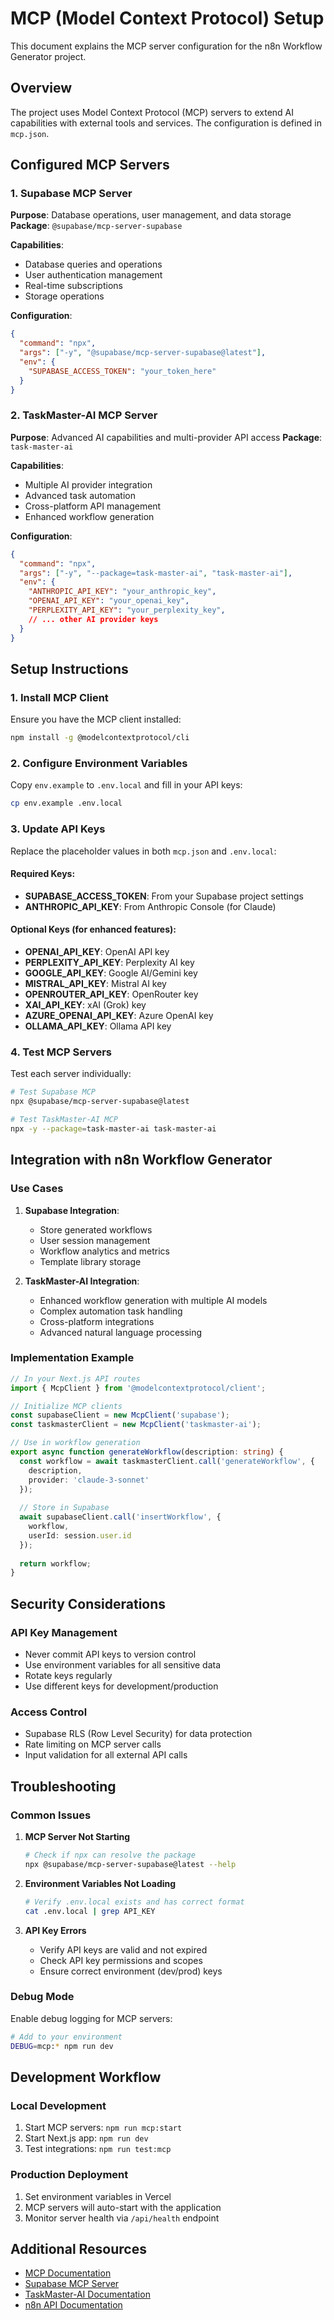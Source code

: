 # MCP (Model Context Protocol) Setup

This document explains the MCP server configuration for the n8n Workflow Generator project.

## Overview

The project uses Model Context Protocol (MCP) servers to extend AI capabilities with external tools and services. The configuration is defined in `mcp.json`.

## Configured MCP Servers

### 1. Supabase MCP Server

**Purpose**: Database operations, user management, and data storage
**Package**: `@supabase/mcp-server-supabase`

**Capabilities**:
- Database queries and operations
- User authentication management
- Real-time subscriptions
- Storage operations

**Configuration**:
```json
{
  "command": "npx",
  "args": ["-y", "@supabase/mcp-server-supabase@latest"],
  "env": {
    "SUPABASE_ACCESS_TOKEN": "your_token_here"
  }
}
```

### 2. TaskMaster-AI MCP Server

**Purpose**: Advanced AI capabilities and multi-provider API access
**Package**: `task-master-ai`

**Capabilities**:
- Multiple AI provider integration
- Advanced task automation
- Cross-platform API management
- Enhanced workflow generation

**Configuration**:
```json
{
  "command": "npx",
  "args": ["-y", "--package=task-master-ai", "task-master-ai"],
  "env": {
    "ANTHROPIC_API_KEY": "your_anthropic_key",
    "OPENAI_API_KEY": "your_openai_key",
    "PERPLEXITY_API_KEY": "your_perplexity_key",
    // ... other AI provider keys
  }
}
```

## Setup Instructions

### 1. Install MCP Client

Ensure you have the MCP client installed:

```bash
npm install -g @modelcontextprotocol/cli
```

### 2. Configure Environment Variables

Copy `env.example` to `.env.local` and fill in your API keys:

```bash
cp env.example .env.local
```

### 3. Update API Keys

Replace the placeholder values in both `mcp.json` and `.env.local`:

#### Required Keys:
- **SUPABASE_ACCESS_TOKEN**: From your Supabase project settings
- **ANTHROPIC_API_KEY**: From Anthropic Console (for Claude)

#### Optional Keys (for enhanced features):
- **OPENAI_API_KEY**: OpenAI API key
- **PERPLEXITY_API_KEY**: Perplexity AI key
- **GOOGLE_API_KEY**: Google AI/Gemini key
- **MISTRAL_API_KEY**: Mistral AI key
- **OPENROUTER_API_KEY**: OpenRouter key
- **XAI_API_KEY**: xAI (Grok) key
- **AZURE_OPENAI_API_KEY**: Azure OpenAI key
- **OLLAMA_API_KEY**: Ollama API key

### 4. Test MCP Servers

Test each server individually:

```bash
# Test Supabase MCP
npx @supabase/mcp-server-supabase@latest

# Test TaskMaster-AI MCP
npx -y --package=task-master-ai task-master-ai
```

## Integration with n8n Workflow Generator

### Use Cases

1. **Supabase Integration**:
   - Store generated workflows
   - User session management
   - Workflow analytics and metrics
   - Template library storage

2. **TaskMaster-AI Integration**:
   - Enhanced workflow generation with multiple AI models
   - Complex automation task handling
   - Cross-platform integrations
   - Advanced natural language processing

### Implementation Example

```typescript
// In your Next.js API routes
import { McpClient } from '@modelcontextprotocol/client';

// Initialize MCP clients
const supabaseClient = new McpClient('supabase');
const taskmasterClient = new McpClient('taskmaster-ai');

// Use in workflow generation
export async function generateWorkflow(description: string) {
  const workflow = await taskmasterClient.call('generateWorkflow', {
    description,
    provider: 'claude-3-sonnet'
  });
  
  // Store in Supabase
  await supabaseClient.call('insertWorkflow', {
    workflow,
    userId: session.user.id
  });
  
  return workflow;
}
```

## Security Considerations

### API Key Management
- Never commit API keys to version control
- Use environment variables for all sensitive data
- Rotate keys regularly
- Use different keys for development/production

### Access Control
- Supabase RLS (Row Level Security) for data protection
- Rate limiting on MCP server calls
- Input validation for all external API calls

## Troubleshooting

### Common Issues

1. **MCP Server Not Starting**
   ```bash
   # Check if npx can resolve the package
   npx @supabase/mcp-server-supabase@latest --help
   ```

2. **Environment Variables Not Loading**
   ```bash
   # Verify .env.local exists and has correct format
   cat .env.local | grep API_KEY
   ```

3. **API Key Errors**
   - Verify API keys are valid and not expired
   - Check API key permissions and scopes
   - Ensure correct environment (dev/prod) keys

### Debug Mode

Enable debug logging for MCP servers:

```bash
# Add to your environment
DEBUG=mcp:* npm run dev
```

## Development Workflow

### Local Development
1. Start MCP servers: `npm run mcp:start`
2. Start Next.js app: `npm run dev`
3. Test integrations: `npm run test:mcp`

### Production Deployment
1. Set environment variables in Vercel
2. MCP servers will auto-start with the application
3. Monitor server health via `/api/health` endpoint

## Additional Resources

- [MCP Documentation](https://modelcontextprotocol.io/docs)
- [Supabase MCP Server](https://github.com/supabase/mcp-server-supabase)
- [TaskMaster-AI Documentation](https://github.com/taskmaster-ai/mcp-server)
- [n8n API Documentation](https://docs.n8n.io/api/) 